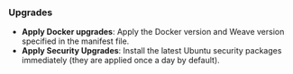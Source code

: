 <!-- usedin: [ _legacy_docker/deployment] - post: -->


### Upgrades

- **Apply Docker upgrades**: Apply the Docker version and Weave version specified in the manifest file.
- **Apply Security Upgrades**: Install the latest Ubuntu security packages immediately (they are applied once a day by default).
